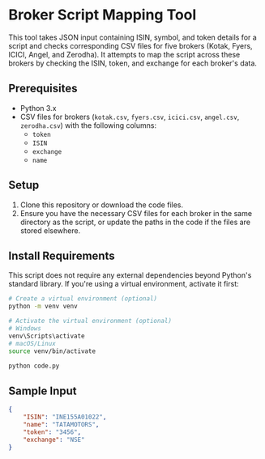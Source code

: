 # Broker Script Mapping Tool

This tool takes JSON input containing ISIN, symbol, and token details for a script and checks corresponding CSV files for five brokers (Kotak, Fyers, ICICI, Angel, and Zerodha). It attempts to map the script across these brokers by checking the ISIN, token, and exchange for each broker's data.

## Prerequisites

- Python 3.x
- CSV files for brokers (`kotak.csv`, `fyers.csv`, `icici.csv`, `angel.csv`, `zerodha.csv`) with the following columns:
  - `token`
  - `ISIN`
  - `exchange`
  - `name`

## Setup

1. Clone this repository or download the code files.
2. Ensure you have the necessary CSV files for each broker in the same directory as the script, or update the paths in the code if the files are stored elsewhere.

## Install Requirements

This script does not require any external dependencies beyond Python's standard library. If you're using a virtual environment, activate it first:

```bash
# Create a virtual environment (optional)
python -m venv venv

# Activate the virtual environment (optional)
# Windows
venv\Scripts\activate
# macOS/Linux
source venv/bin/activate

python code.py
```
## Sample Input
```json
{
    "ISIN": "INE155A01022",
    "name": "TATAMOTORS",
    "token": "3456",
    "exchange": "NSE"
}
```



